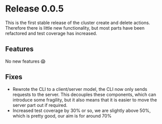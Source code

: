 # Release 0.0.5

This is the first stable release of the cluster create and delete actions. Therefore there is little new functionality, but most parts have been refactored and test coverage has increased.

## Features

No new features 😱

## Fixes

- Rewrote the CLI to a client/server model, the CLI now only sends requests to the server. This decouples these components, which can introduce some fragility, but it also means that it is easier to move the server part out if required.
- Increased test coverage by 30% or so, we are slightly above 50%, which is pretty good, our aim is for around 70%
